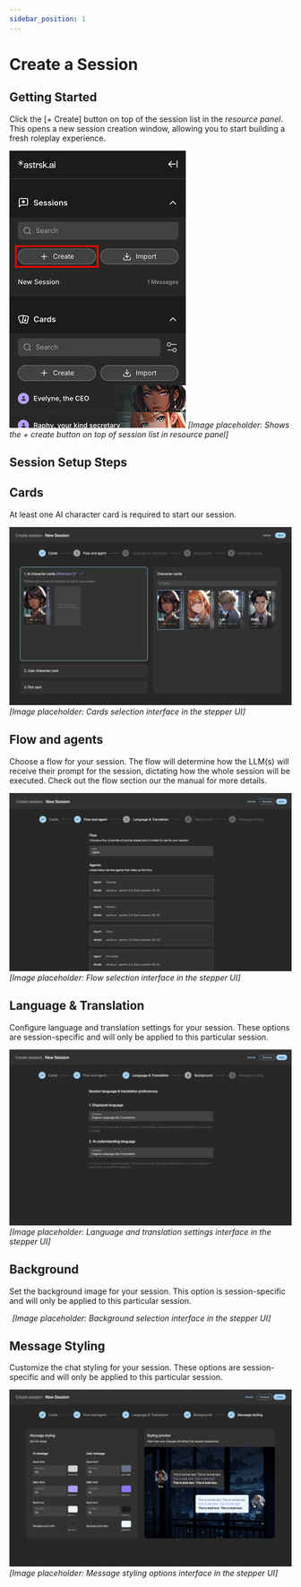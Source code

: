 ```yaml
---
sidebar_position: 1
---
```


# Create a Session

## Getting Started

Click the [+ Create] button on top of the session list in the *resource panel*. This opens a new session creation window, allowing you to start building a fresh roleplay experience.

![Create session button](./images/create-session-button.png)
*[Image placeholder: Shows the + create button on top of session list in resource panel]*

## Session Setup Steps

## Cards

At least one AI character card is required to start our session.

![Cards step](./images/cards-step.png)
*[Image placeholder: Cards selection interface in the stepper UI]*

## Flow and agents

Choose a flow for your session. The flow will determine how the LLM(s) will receive their prompt for the session, dictating how the whole session will be executed. Check out the flow section our the manual for more details.

![Flow step](./images/flow-step.png)
*[Image placeholder: Flow selection interface in the stepper UI]*

## Language & Translation

Configure language and translation settings for your session. These options are session-specific and will only be applied to this particular session.

![Language and translation step](./images/language-translation-step.png)
*[Image placeholder: Language and translation settings interface in the stepper UI]*

## Background

Set the background image for your session. This option is session-specific and will only be applied to this particular session.

![Background step](./images/background-step.png)
*[Image placeholder: Background selection interface in the stepper UI]*

## Message Styling

Customize the chat styling for your session. These options are session-specific and will only be applied to this particular session.

![Message styling step](./images/message-styling-step.png)
*[Image placeholder: Message styling options interface in the stepper UI]*